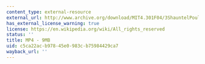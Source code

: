 ```yaml
---
content_type: external-resource
external_url: http://www.archive.org/download/MIT4.301F04/3ShauntelPoulson-BodyExtension-220k.mp4
has_external_license_warning: true
license: https://en.wikipedia.org/wiki/All_rights_reserved
status: ''
title: MP4 - 9MB
uid: c5ca22ac-b978-45e0-983c-b75984429ca7
wayback_url: ''
---
```

